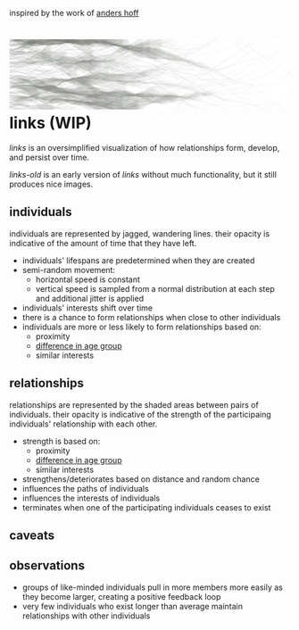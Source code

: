inspired by the work of [anders hoff](http://inconvergent.net)

![links demo](img/links-175.jpg)
links (WIP)
=====
_links_ is an oversimplified visualization of how relationships form, develop,
and persist over time.

_links-old_ is an early version of _links_ without much functionality, but it
still produces nice images.

individuals
-----------
individuals are represented by jagged, wandering lines. their opacity is
indicative of the amount of time that they have left.
* individuals' lifespans are predetermined when they are created
* semi-random movement:
    * horizontal speed is constant
    * vertical speed is sampled from a normal distribution at each step and
      additional jitter is applied
* individuals' interests shift over time
* there is a chance to form relationships when close to other individuals
* individuals are more or less likely to form relationships based on:
    * proximity
    * [difference in age group][dlc2016]
    * similar interests

relationships
-------------
relationships are represented by the shaded areas between pairs of individuals.
their opacity is indicative of the strength of the participaing individuals'
relationship with each other.
* strength is based on:
    * proximity
    * [difference in age group][dlc2016]
    * similar interests
* strengthens/deteriorates based on distance and random chance
* influences the paths of individuals
* influences the interests of individuals
* terminates when one of the participating individuals ceases to exist

caveats
-------

observations
------------
* groups of like-minded individuals pull in more members more easily as they
  become larger, creating a positive feedback loop
* very few individuals who exist longer than average maintain relationships with
  other individuals

[dlc2016]: https://arxiv.org/abs/1606.07556v1 "Do the Young Live in a 'Smaller
World' Than the Old? Age-Specific Degrees of Separation in a Large-Scale Mobile
Communication Network"
